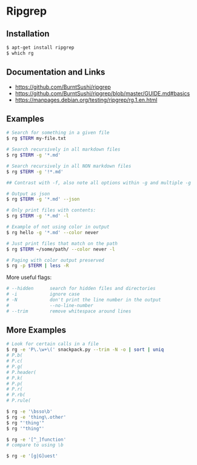 # Ripgrep

## Installation

``` sh
$ apt-get install ripgrep
$ which rg
```

## Documentation and Links

* <https://github.com/BurntSushi/ripgrep>
* <https://github.com/BurntSushi/ripgrep/blob/master/GUIDE.md#basics>
* <https://manpages.debian.org/testing/ripgrep/rg.1.en.html>


## Examples

```sh
# Search for something in a given file
$ rg $TERM my-file.txt

# Search recursively in all markdown files
$ rg $TERM -g '*.md'

# Search recursively in all NON markdown files
$ rg $TERM -g '!*.md'

## Contrast with -f, also note all options within -g and multiple -g

# Output as json
$ rg $TERM -g '*.md' --json

# Only print files with contents:
$ rg $TERM -g '*.md' -l

# Example of not using color in output
$ rg hello -g '*.md' --color never

# Just print files that match on the path
$ rg $TERM ~/some/path/ --color never -l

# Paging with color output preserved
$ rg -p $TERM | less -R
```

More useful flags:

```sh
# --hidden      search for hidden files and directories
# -i            ignore case
# -N            don't print the line number in the output
#               --no-line-number
# --trim        remove whitespace around lines
```

## More Examples

```sh
# Look for certain calls in a file
$ rg -e 'P\.\w+\(' snackpack.py --trim -N -o | sort | uniq
# P.b(
# P.c(
# P.g(
# P.header(
# P.k(
# P.p(
# P.r(
# P.rb(
# P.rule(

$ rg -e '\bsso\b'
$ rg -e 'thing\.other'
$ rg "'thing'"
$ rg '"thing"'

$ rg -e '[^_]function'
# compare to using \b

$ rg -e '[g|G]uest'
```

